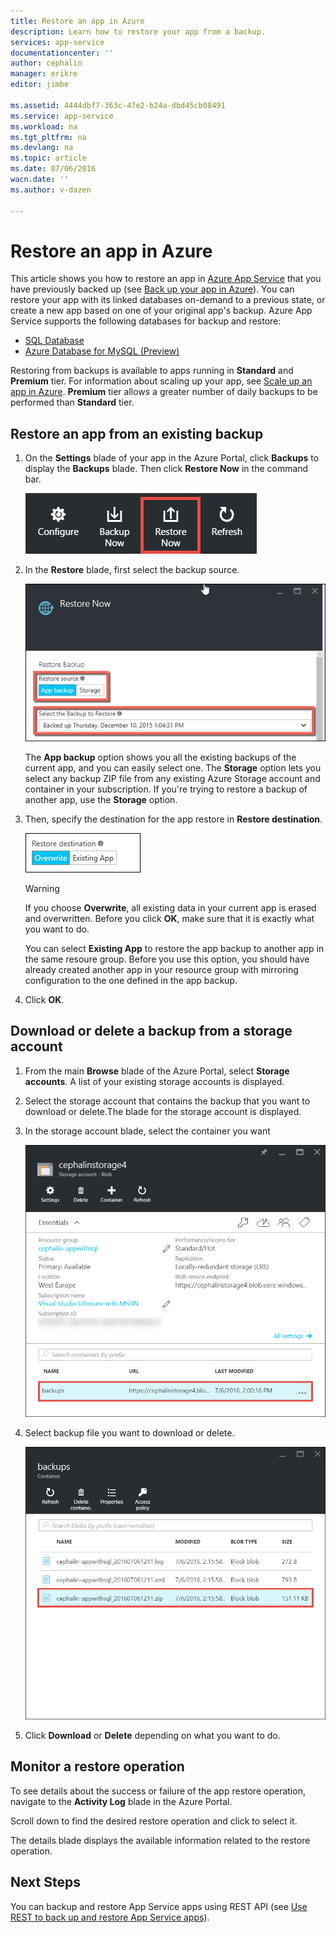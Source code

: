 ```yaml
---
title: Restore an app in Azure
description: Learn how to restore your app from a backup.
services: app-service
documentationcenter: ''
author: cephalin
manager: erikre
editor: jimbe

ms.assetid: 4444dbf7-363c-47e2-b24a-dbd45cb08491
ms.service: app-service
ms.workload: na
ms.tgt_pltfrm: na
ms.devlang: na
ms.topic: article
ms.date: 07/06/2016
wacn.date: ''
ms.author: v-dazen

---
```

# Restore an app in Azure
This article shows you how to restore an app in [Azure App Service](../app-service/app-service-value-prop-what-is.md)
that you have previously backed up (see [Back up your app in Azure](web-sites-backup.md)). You can restore your app
with its linked databases on-demand to a previous state, or create a new app based on one of
your original app's backup. Azure App Service supports the following databases for backup and restore:
- [SQL Database](https://www.azure.cn/home/features/sql-database/)
- [Azure Database for MySQL (Preview)](https://www.azure.cn/home/features/mysql/)

Restoring from backups is available to apps running in **Standard** and **Premium** tier. For information about scaling
up your app, see [Scale up an app in Azure](web-sites-scale.md). **Premium** tier allows a greater number of daily
backups to be performed than **Standard** tier.

## <a name="PreviousBackup"></a> Restore an app from an existing backup
1. On the **Settings** blade of your app in the Azure Portal, click **Backups** to display the **Backups** blade. Then click **Restore Now** in the command bar.

    ![Choose restore now][ChooseRestoreNow]
2. In the **Restore** blade, first select the backup source.

    ![](./media/web-sites-restore/021ChooseSource.png)

    The **App backup** option shows you all the existing backups of the current app, and you can easily select one.
    The **Storage** option lets you select any backup ZIP file from any existing Azure Storage account and container in your subscription.
    If you're trying to restore a backup of another app, use the **Storage** option.
3. Then, specify the destination for the app restore in **Restore destination**.

    ![](./media/web-sites-restore/022ChooseDestination.png)

    > [!WARNING]
    > If you choose **Overwrite**, all existing data in your current app is erased and overwritten. Before you click **OK**,
    > make sure that it is exactly what you want to do.
    > 
    > 

    You can select **Existing App** to restore the app backup to another app in the same resoure group. Before you use this option,
    you should have already created another app in your resource group with mirroring configuration to the one defined
    in the app backup.

4. Click **OK**.

## <a name="StorageAccount"></a> Download or delete a backup from a storage account
1. From the main **Browse** blade of the Azure Portal, select **Storage accounts**. A list of your existing storage accounts is displayed.
2. Select the storage account that contains the backup that you want to download or delete.The blade for the storage account is displayed.
3. In the storage account blade, select the container you want

    ![View Containers][ViewContainers]
4. Select backup file you want to download or delete.

    ![ViewContainers](./media/web-sites-restore/03ViewFiles.png)
5. Click **Download** or **Delete** depending on what you want to do.  

## <a name="OperationLogs"></a> Monitor a restore operation
To see details about the success or failure of the app restore operation, navigate to the **Activity Log** blade in the Azure Portal.  

Scroll down to find the desired restore operation and click to select it.

The details blade displays the available information related to the restore operation.

## Next Steps
You can backup and restore App Service apps using REST API (see [Use REST to back up and restore App Service apps](websites-csm-backup.md)).

<!-- IMAGES -->
[ChooseRestoreNow]: ./media/web-sites-restore/02ChooseRestoreNow.png
[ViewContainers]: ./media/web-sites-restore/03ViewContainers.png
[StorageAccountFile]: ./media/web-sites-restore/02StorageAccountFile.png
[BrowseCloudStorage]: ./media/web-sites-restore/03BrowseCloudStorage.png
[StorageAccountFileSelected]: ./media/web-sites-restore/04StorageAccountFileSelected.png
[ChooseRestoreSettings]: ./media/web-sites-restore/05ChooseRestoreSettings.png
[ChooseDBServer]: ./media/web-sites-restore/06ChooseDBServer.png
[RestoreToNewSQLDB]: ./media/web-sites-restore/07RestoreToNewSQLDB.png
[NewSQLDBConfig]: ./media/web-sites-restore/08NewSQLDBConfig.png
[RestoredContosoWebSite]: ./media/web-sites-restore/09RestoredContosoWebSite.png
[DashboardOperationLogsLink]: ./media/web-sites-restore/10DashboardOperationLogsLink.png
[ManagementServicesOperationLogsList]: ./media/web-sites-restore/11ManagementServicesOperationLogsList.png
[DetailsButton]: ./media/web-sites-restore/12DetailsButton.png
[OperationDetails]: ./media/web-sites-restore/13OperationDetails.png
